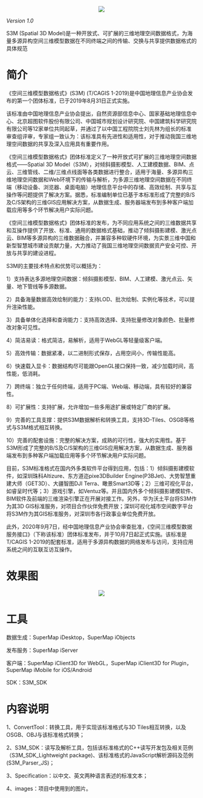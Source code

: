 <p align="center">
<img src="./images/s3m.png" />
</p>

*Version 1.0*

S3M (Spatial 3D Model)是一种开放式、可扩展的三维地理空间数据格式，为海量多源异构空间三维模型数据在不同终端之间的传输、交换与共享提供数据格式的具体规范

</p>


# 简介

《空间三维模型数据格式》(S3M) (T/CAGIS 1-2019)是中国地理信息产业协会发布的第一个团体标准，已于2019年8月31日正式实施。

该标准由中国地理信息产业协会提出，自然资源部信息中心、国家基础地理信息中心、北京超图软件股份有限公司、中国城市规划设计研究院、中国建筑科学研究院有限公司等12家单位共同起草，并通过了以中国工程院院士刘先林为组长的标准审查组评审，专家组一致认为：该标准具有先进性和适用性，对于推动我国三维地理空间数据的共享及深入应用具有重要作用。

《空间三维模型数据格式》团体标准定义了一种开放式可扩展的三维地理空间数据格式——Spatial 3D Model（S3M），对倾斜摄影模型、人工建模数据、BIM、点云、三维管线、二维/三维点线面等各类数据进行整合，适用于海量、多源异构三维地理空间数据和Web环境下的传输与解析，为多源三维地理空间数据在不同终端（移动设备、浏览器、桌面电脑）地理信息平台中的存储、高效绘制、共享与互操作等问题提供了解决方案。据悉，标准编制单位已基于本标准形成了完整的B/S及C/S架构的三维GIS应用解决方案，从数据生成、服务器端发布到多种客户端加载应用等多个环节解决用户实际问题。

《空间三维模型数据格式》团体标准的发布，为不同应用系统之间的三维数据共享和互操作提供了开放、标准、通用的数据格式基础，推动了倾斜摄影建模、激光点云、BIM等多源异构的三维数据融合，并兼容多种软硬件环境，为实景三维中国和新型智慧城市建设贡献力量，大力推动了我国三维地理空间数据资产安全可控、开放与共享的建设进程。

S3M的主要技术特点和优势可以概括为：

1）支持表达多源地理空间数据：倾斜摄影模型、BIM、人工建模、激光点云、矢量、地下管线等多源数据。

2）具备海量数据高效绘制的能力：支持LOD、批次绘制、实例化等技术，可以提升渲染性能。

3）具备单体化选择和查询能力：支持高效选择、支持批量修改对象颜色、批量修改对象可见性。

4）简洁易读：格式简洁，易解析，适用于WebGL等轻量级客户端。

5）高效传输：数据紧凑，以二进制形式保存，占用空间小，传输性能高。

6）快速载入显卡：数据结构尽可能跟OpenGL接口保持一致，减少加载时间，高性能，低消耗。

7）跨终端：独立于任何终端，适用于PC端、Web端、移动端，具有较好的兼容性。

8）可扩展性：支持扩展，允许增加一些多用途扩展或特定厂商的扩展。

9）完善的工具支撑：提供S3M数据解析和转换工具，支持3D-Tiles、OSGB等格式与S3M格式相互转换。

10）完善的配套设施：完整的解决方案，成熟的可行性，强大的实用性。基于S3M形成了完整的B/S及C/S架构的三维GIS应用解决方案，从数据生成、服务器端发布到多种客户端加载应用等多个环节解决用户实际问题。

目前，S3M标准格式在国内外多类软件平台得到应用，包括：1）倾斜摄影建模软件，如深圳珠科Altizure、东方道迩pixe3DBuilder Engine(P3BJet)、大势智慧重建大师（GET3D）、大疆智图DJI Terra、瞰景Smart3D等；2）三维可视化平台，如睿呈时代等；3）游戏引擎，如Ventuz等。并且国内外多个倾斜摄影建模软件、BIM软件及前端的三维渲染引擎正在开展对接工作。另外，华为沃土平台将S3M作为其3D GIS标准服务，对项目合作伙伴免费开放；深圳可视化城市空间数字平台将S3M作为其GIS标准服务，对深圳市各行政事业单位免费开放。

此外，2020年9月7日，经中国地理信息产业协会审查批准，《空间三维模型数据服务接口》（下称该标准）团体标准发布，并于10月7日起正式实施。该标准是T/CAGIS 1-2019的配套标准，适用于多源异构数据的网络发布与访问，支持应用系统之间的互联互访互操作。

# 效果图

<p align="center">
<img src="./images/data.png" />


# 工具
数据生成：SuperMap iDesktop，SuperMap iObjects

发布服务：SuperMap iServer

客户端：SuperMap iClient3D for WebGL，SuperMap iClient3D for Plugin，SuperMap iMobile for iOS/Android

SDK：S3M_SDK


# 内容说明
1、ConvertTool：转换工具，用于实现该标准格式与3D Tiles相互转换，以及OSGB、OBJ与该标准格式转换；

2、S3M_SDK：读写及解析工具，包括该标准格式的C++读写开发包及相关范例（S3M_SDK_Lightweight package)、该标准格式的JavaScript解析源码及范例(S3M_Parser_JS)；

3、Specification：以中文、英文两种语言表述的标准文本；

4、images：项目中使用到的图片。

























